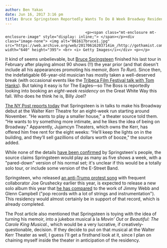 ```yaml
---
author: Ben Yakas
date: Jun 16, 2017 3:16 pm
title: Bruce Springsteen Reportedly Wants To Do 8 Week Broadway Residency This Fall
---
```


	
										<p><span class="mt-enclosure mt-enclosure-image" style="display: inline;"> </span></p><div class="image-none"> <img alt="061617bruce1.jpg" src="https://web.archive.org/web/20170616203714im_/http://gothamist.com/attachments/byakas/061617bruce1.jpg" width="640" height="395"> <br> <i> Getty Images</i></div> <p></p>

<p>It kind of seems unbelievable, but <a href="https://web.archive.org/web/20170616203714/http://gothamist.com/tags/brucespringsteen">Bruce Springsteen</a> finished his last tour in February after playing almost 90 shows (!!) the year prior (and that doesn&apos;t include all his appearances promoting his memoir, <em>Born To Run</em>). Since then, the indefatigable 66-year-old musician has mostly taken a well-deserved break (with occasional events like the <a href="https://web.archive.org/web/20170616203714/http://gothamist.com/2017/05/01/bruce_springsteen_tom_hanks_tribeca.php">Tribeca Film Festival talk with Tom Hanks</a>). But taking it easy is for The Eagles&#x2014;so The Boss is reportedly looking into booking an <em>eight-week residency</em> on the Great White Way this fall. Who does he think he is, Billy Joel?</p>

<p><a href="https://web.archive.org/web/20170616203714/http://nypost.com/2017/06/16/bruce-springsteen-heads-to-broadway-this-fall/">The NY Post reports today</a> that Springsteen is in talks to make his Broadway debut at the Walter Kerr Theatre for an eight-week run starting around November. &quot;He wants to play a smaller house,&quot; a theater source told them. &quot;He wants to try something more intimate, and he likes the idea of being on Broadway.&quot; Apparently, Jujamcyn Theaters, which owns the Kerr, has offered him free rent for the eight weeks: &#x201C;He&#x2019;ll keep the lights on in the building, and they&#x2019;ll sell gazillions of dollars worth of booze,&quot; the source added.</p>

<p>While none of the details <a href="https://web.archive.org/web/20170616203714/http://www.rollingstone.com/music/news/bruce-springsteen-plans-intimate-broadway-residency-w488366">have been confirmed</a> by Springsteen&apos;s people, the source claims Springsteen would play as many as five shows a week, with a &quot;pared-down&quot; version of his normal set; it&apos;s unclear if this would be a totally solo tour, or include some version of the E-Street Band.</p>

<p>Springsteen, who released <a href="https://web.archive.org/web/20170616203714/http://gothamist.com/2017/04/19/bruce_springsteen_trump_protest_song.php">an anti-Trump protest song</a> with frequent collaborator Joe Grushecky earlier this year, is expected to release a new solo album this year that <a href="https://web.archive.org/web/20170616203714/https://www.jimmywebb.com/the-news/2016/9/7/bruce-springsteen-cites-jimmy-webb-and-glen-campbell-as-influences-on-new-album">he has compared</a> to the work of Jimmy Webb and Glenn Campbell (&quot;pop records with a lot of strings and instrumentation&quot;). This residency would almost certainly be in support of that record, which is already completed.</p>

<p>The Post article also mentioned that Springsteen is toying with the idea of turning his memoir, into a jukebox musical &#xE0; la <em>Movin&apos; Out</em> or <em>Beautiful: The Carole King Musical.</em>, which would be a very lucrative, if creatively-questionable, decision. If they decide to put on that musical at the Walter Kerr Theater as well, I guess I&apos;ll get a firsthand look at it, since I plan on chaining myself inside the theater in anticipation of the residency.</p>					
										
									
				